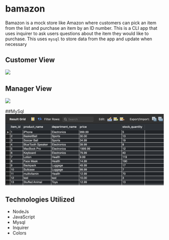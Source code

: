 # bamazon


Bamazon is a mock store like Amazon where customers can pick an item from the list and purchase an item by an ID number. This is a CLI app that uses inquirer to ask users questions about the item they would like to purchase. This uses `mysql` to store data from the app and update when necessary 

## Customer View

![](customer.gif)

## Manager View

![](manager.gif)

##MySql
![](mysql.png)
## Technologies Utilized
* NodeJs 
* JavaScript
* Mysql
* Inquirer
* Colors


